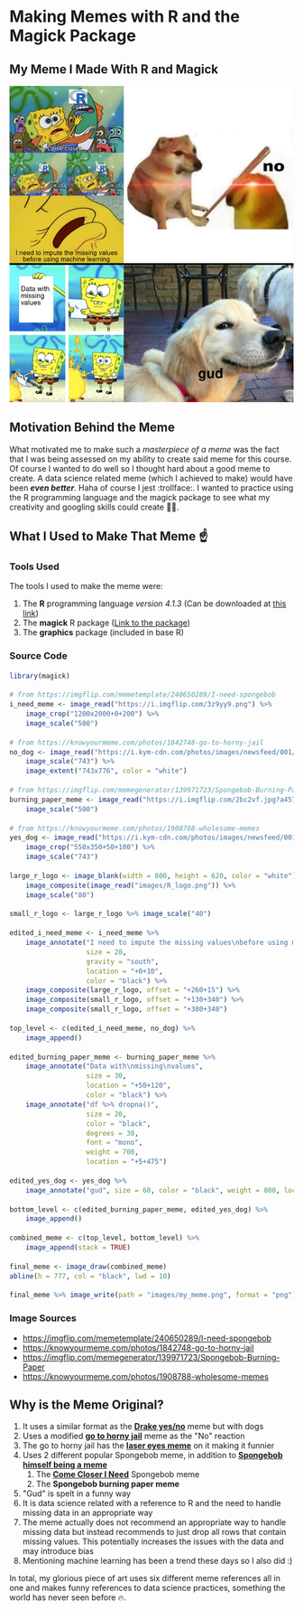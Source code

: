 # Making Memes with R and the Magick Package

## My Meme I Made With R and Magick
![My meme](my_meme.png)

## Motivation Behind the Meme
What motivated me to make such a _masterpiece of a meme_ was the fact that I was being assessed on my ability to create said meme for this course. Of course I wanted to do well so I thought hard about a good meme to create. A data science related meme (which I achieved to make) would have been _**even better**_. Haha of course I jest :trollface:. I wanted to practice using the R programming language and the magick package to see what my creativity and googling skills could create :art::grin:.

## What I Used to Make That Meme :point_up:
### Tools Used
The tools I used to make the meme were:
1. The **R** programming language _version 4.1.3_ (Can be downloaded at [this link](https://www.r-project.org/))
2. The **magick** R package ([Link to the package](https://cran.r-project.org/web/packages/magick/vignettes/intro.html))
3. The **graphics** package (included in base R)

### Source Code
```r
library(magick)

# from https://imgflip.com/memetemplate/240650289/I-need-spongebob
i_need_meme <- image_read("https://i.imgflip.com/3z9yy9.png") %>% 
    image_crop("1200x2000+0+200") %>%
    image_scale("500")

# from https://knowyourmeme.com/photos/1842748-go-to-horny-jail
no_dog <- image_read("https://i.kym-cdn.com/photos/images/newsfeed/001/842/748/23b") %>%
    image_scale("743") %>%
    image_extent("743x776", color = "white")

# from https://imgflip.com/memegenerator/139971723/Spongebob-Burning-Paper
burning_paper_meme <- image_read("https://i.imgflip.com/2bc2vf.jpg?a457635") %>% 
    image_scale("500")

# from https://knowyourmeme.com/photos/1908788-wholesome-memes
yes_dog <- image_read("https://i.kym-cdn.com/photos/images/newsfeed/001/908/788/652.png") %>%
    image_crop("550x350+50+100") %>%
    image_scale("743")

large_r_logo <- image_blank(width = 800, height = 620, color = "white") %>% 
    image_composite(image_read("images/R_logo.png")) %>%
    image_scale("80")

small_r_logo <- large_r_logo %>% image_scale("40")

edited_i_need_meme <- i_need_meme %>% 
    image_annotate("I need to impute the missing values\nbefore using machine learning", 
                   size = 28, 
                   gravity = "south", 
                   location = "+0+10", 
                   color = "black") %>%
    image_composite(large_r_logo, offset = "+260+15") %>% 
    image_composite(small_r_logo, offset = "+130+340") %>%
    image_composite(small_r_logo, offset = "+380+340")

top_level <- c(edited_i_need_meme, no_dog) %>% 
    image_append()

edited_burning_paper_meme <- burning_paper_meme %>%
    image_annotate("Data with\nmissing\nvalues", 
                   size = 30, 
                   location = "+50+120", 
                   color = "black") %>%
    image_annotate("df %>% dropna()", 
                   size = 20, 
                   color = "black",
                   degrees = 30,
                   font = "mono",
                   weight = 700,
                   location = "+5+475")

edited_yes_dog <- yes_dog %>% 
    image_annotate("gud", size = 60, color = "black", weight = 800, location = "+325+500")

bottom_level <- c(edited_burning_paper_meme, edited_yes_dog) %>% 
    image_append()

combined_meme <- c(top_level, bottom_level) %>%
    image_append(stack = TRUE)

final_meme <- image_draw(combined_meme)
abline(h = 777, col = "black", lwd = 10)

final_meme %>% image_write(path = "images/my_meme.png", format = "png")
```
### Image Sources
- https://imgflip.com/memetemplate/240650289/I-need-spongebob
- https://knowyourmeme.com/photos/1842748-go-to-horny-jail
- https://imgflip.com/memegenerator/139971723/Spongebob-Burning-Paper
- https://knowyourmeme.com/photos/1908788-wholesome-memes


## Why is the Meme Original?
1. It uses a similar format as the [**Drake yes/no**](https://knowyourmeme.com/memes/drakeposting) meme but with dogs
2. Uses a modified [**go to horny jail**](https://knowyourmeme.com/memes/go-to-horny-jail) meme as the "No" reaction
3. The go to horny jail has the [**laser eyes meme**](https://knowyourmeme.com/memes/glowing-eyes-laser-eyes) on it making it funnier
4. Uses 2 different popular Spongebob meme, in addition to [**Spongebob himself being a meme**](https://knowyourmeme.com/memes/subcultures/spongebob-squarepants)
   1. The [**Come Closer I Need**](https://knowyourmeme.com/memes/come-closer-i-need) Spongebob meme
   2. The **Spongebob burning paper meme**
5. "Gud" is spelt in a funny way
5. It is data science related with a reference to R and the need to handle missing data in an appropriate way
6. The meme actually does not recommend an appropriate way to handle missing data but instead recommends to just drop all rows that contain missing values. This potentially increases the issues with the data and may introduce bias
7. Mentioning machine learning has been a trend these days so I also did :)

In total, my glorious piece of art uses six different meme references all in one and makes funny references to data science practices, something the world has never seen before 🔥.

